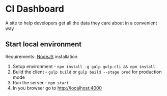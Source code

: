 # CI Dashboard
A site to help developers get all the data they care about in a convenient way

## Start local environment

Requirements: [NodeJS](https://nodejs.org/) installation

1. Setup environment - `npm install -g gulp gulp-cli && npm install`
1. Build the client - `gulp build` or `gulp build --stage prod` for production mode
1. Run the server - `npm start`
1. In you browser go to <http://localhost:4000>
